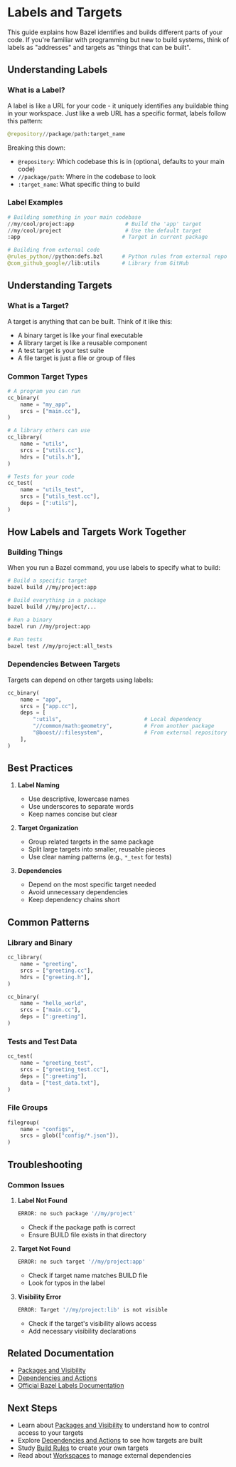 # Labels and Targets

This guide explains how Bazel identifies and builds different parts of your code. If you're familiar with programming but new to build systems, think of labels as "addresses" and targets as "things that can be built".

## Understanding Labels

### What is a Label?

A label is like a URL for your code - it uniquely identifies any buildable thing in your workspace. Just like a web URL has a specific format, labels follow this pattern:

```python
@repository//package/path:target_name
```

Breaking this down:
- `@repository`: Which codebase this is in (optional, defaults to your main code)
- `//package/path`: Where in the codebase to look
- `:target_name`: What specific thing to build

### Label Examples

```python
# Building something in your main codebase
//my/cool/project:app                # Build the 'app' target
//my/cool/project                    # Use the default target
:app                                # Target in current package

# Building from external code
@rules_python//python:defs.bzl      # Python rules from external repo
@com_github_google//lib:utils       # Library from GitHub
```

## Understanding Targets

### What is a Target?

A target is anything that can be built. Think of it like this:
- A binary target is like your final executable
- A library target is like a reusable component
- A test target is your test suite
- A file target is just a file or group of files

### Common Target Types

```python
# A program you can run
cc_binary(
    name = "my_app",
    srcs = ["main.cc"],
)

# A library others can use
cc_library(
    name = "utils",
    srcs = ["utils.cc"],
    hdrs = ["utils.h"],
)

# Tests for your code
cc_test(
    name = "utils_test",
    srcs = ["utils_test.cc"],
    deps = [":utils"],
)
```

## How Labels and Targets Work Together

### Building Things

When you run a Bazel command, you use labels to specify what to build:

```bash
# Build a specific target
bazel build //my/project:app

# Build everything in a package
bazel build //my/project/...

# Run a binary
bazel run //my/project:app

# Run tests
bazel test //my/project:all_tests
```

### Dependencies Between Targets

Targets can depend on other targets using labels:

```python
cc_binary(
    name = "app",
    srcs = ["app.cc"],
    deps = [
        ":utils",                          # Local dependency
        "//common/math:geometry",          # From another package
        "@boost//:filesystem",             # From external repository
    ],
)
```

## Best Practices

1. **Label Naming**
   - Use descriptive, lowercase names
   - Use underscores to separate words
   - Keep names concise but clear

2. **Target Organization**
   - Group related targets in the same package
   - Split large targets into smaller, reusable pieces
   - Use clear naming patterns (e.g., `*_test` for tests)

3. **Dependencies**
   - Depend on the most specific target needed
   - Avoid unnecessary dependencies
   - Keep dependency chains short

## Common Patterns

### Library and Binary
```python
cc_library(
    name = "greeting",
    srcs = ["greeting.cc"],
    hdrs = ["greeting.h"],
)

cc_binary(
    name = "hello_world",
    srcs = ["main.cc"],
    deps = [":greeting"],
)
```

### Tests and Test Data
```python
cc_test(
    name = "greeting_test",
    srcs = ["greeting_test.cc"],
    deps = [":greeting"],
    data = ["test_data.txt"],
)
```

### File Groups
```python
filegroup(
    name = "configs",
    srcs = glob(["config/*.json"]),
)
```

## Troubleshooting

### Common Issues

1. **Label Not Found**
   ```bash
   ERROR: no such package '//my/project'
   ```
   - Check if the package path is correct
   - Ensure BUILD file exists in that directory

2. **Target Not Found**
   ```bash
   ERROR: no such target '//my/project:app'
   ```
   - Check if target name matches BUILD file
   - Look for typos in the label

3. **Visibility Error**
   ```bash
   ERROR: Target '//my/project:lib' is not visible
   ```
   - Check if the target's visibility allows access
   - Add necessary visibility declarations

## Related Documentation

- [Packages and Visibility](packages-and-visibility.md)
- [Dependencies and Actions](dependencies-and-actions.md)
- [Official Bazel Labels Documentation](https://bazel.build/concepts/labels)

## Next Steps

- Learn about [Packages and Visibility](packages-and-visibility.md) to understand how to control access to your targets
- Explore [Dependencies and Actions](dependencies-and-actions.md) to see how targets are built
- Study [Build Rules](../getting-started/build-rules.md) to create your own targets
- Read about [Workspaces](../getting-started/workspaces.md) to manage external dependencies
